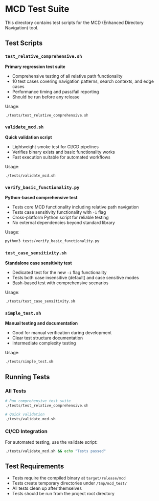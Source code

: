 # MCD Test Suite

This directory contains test scripts for the MCD (Enhanced Directory Navigation) tool.

## Test Scripts

### `test_relative_comprehensive.sh`
**Primary regression test suite**
- Comprehensive testing of all relative path functionality
- 10 test cases covering navigation patterns, search contexts, and edge cases
- Performance timing and pass/fail reporting
- Should be run before any release

Usage:
```bash
./tests/test_relative_comprehensive.sh
```

### `validate_mcd.sh` 
**Quick validation script**
- Lightweight smoke test for CI/CD pipelines
- Verifies binary exists and basic functionality works
- Fast execution suitable for automated workflows

Usage:
```bash
./tests/validate_mcd.sh
```

### `verify_basic_functionality.py`
**Python-based comprehensive test**
- Tests core MCD functionality including relative path navigation
- Tests case sensitivity functionality with `-i` flag
- Cross-platform Python script for reliable testing
- No external dependencies beyond standard library

Usage:
```bash
python3 tests/verify_basic_functionality.py
```

### `test_case_sensitivity.sh`
**Standalone case sensitivity test**
- Dedicated test for the new `-i` flag functionality
- Tests both case insensitive (default) and case sensitive modes
- Bash-based test with comprehensive scenarios

Usage:
```bash
./tests/test_case_sensitivity.sh
```

### `simple_test.sh`
**Manual testing and documentation**
- Good for manual verification during development
- Clear test structure documentation
- Intermediate complexity testing

Usage:
```bash
./tests/simple_test.sh
```

## Running Tests

### All Tests
```bash
# Run comprehensive test suite
./tests/test_relative_comprehensive.sh

# Quick validation
./tests/validate_mcd.sh
```

### CI/CD Integration
For automated testing, use the validate script:
```bash
./tests/validate_mcd.sh && echo "Tests passed"
```

## Test Requirements

- Tests require the compiled binary at `target/release/mcd`
- Tests create temporary directories under `/tmp/mcd_test/`
- All tests clean up after themselves
- Tests should be run from the project root directory
